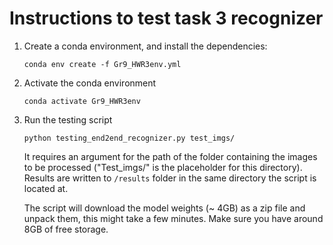 # Instructions to test task 3 recognizer

1. Create a conda environment, and install the dependencies:
   
   ```conda env create -f Gr9_HWR3env.yml ```

2. Activate the conda environment

   ```conda activate Gr9_HWR3env```

2. Run the testing script

    ```python testing_end2end_recognizer.py test_imgs/```

    It requires an argument for the path of the folder containing the images to be processed ("Test_imgs/" is the placeholder for this directory). Results are written to `/results` folder in the same directory the script is located at. 

    The script will download the model weights (~ 4GB) as a zip file and unpack them, this might take a few minutes. Make sure you have around 8GB of free storage.

